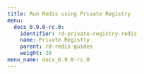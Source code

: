 ```yaml
---
title: Run Redis using Private Registry
menu:
  docs_0.9.0-rc.0:
    identifier: rd-private-registry-redis
    name: Private Registry
    parent: rd-redis-guides
    weight: 20
menu_name: docs_0.9.0-rc.0
---
```


